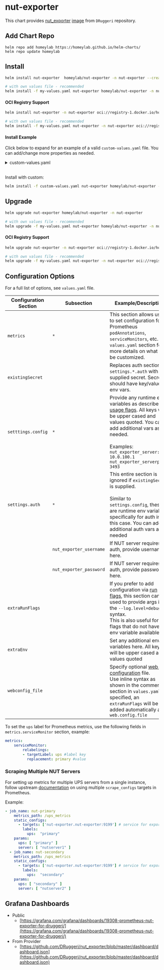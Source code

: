 # nut-exporter
This chart provides [nut_exporter](https://github.com/DRuggeri/nut_exporter) [image](https://hub.docker.com/r/druggeri/nut_exporter) from `DRuggeri` repository. 

## Add Chart Repo
```
helm repo add homeylab https://homeylab.github.io/helm-charts/
helm repo update homeylab
```

## Install
```bash
helm install nut-exporter  homeylab/nut-exporter -n nut-exporter --create-namespace

# with own values file - recommended
helm install -f my-values.yaml nut-exporter homeylab/nut-exporter -n nut-exporter --create-namespace
```

#### OCI Registry Support
```bash
helm install nut-exporter -n nut-exporter oci://registry-1.docker.io/homeylab/nut-exporter --version X.Y.Z --create-namespace

# with own values file - recommended
helm install -f my-values.yaml nut-exporter -n nut-exporter oci://registry-1.docker.io/homeylab/nut-exporter --version X.Y.Z --create-namespace
```

#### Install Example
Click below to expand for an example of a valid `custom-values.yaml` file. You can add/change more properties as needed.

<details closed>
<summary>custom-values.yaml</summary>
<br>

```yaml
# custom-values.yaml
settings:
  config:
    nut_exporter_server: "10.0.100.1"
    nut_exporter_serverport: 3493
  # ignored if `existingSecret specified`
  auth:
    nut_exporter_username: "user"
    nut_exporter_password: "samplepass"
metrics:
  enabled: true
  serviceMonitor:
    enabled: true
    additionalLabels:
      app: nut_exporter
    relabelings: # assign target nut_exporter `ups: primary` label in Prometheus
      - targetLabel: ups
        replacement: primary
```
</details>
<br>

Install with custom:
```bash
helm install -f custom-values.yaml nut-exporter homeylab/nut-exporter -n nut-exporter --create-namespace
```

## Upgrade
```bash
helm upgrade nut-exporter homeylab/nut-exporter -n nut-exporter

# with own values file - recommended
helm upgrade -f my-values.yaml nut-exporter homeylab/nut-exporter -n nut-exporter
```

#### OCI Registry Support
```bash
helm upgrade nut-exporter -n nut-exporter oci://registry-1.docker.io/homeylab/nut-exporter --version X.Y.Z

# with own values file - recommended
helm upgrade -f my-values.yaml nut-exporter -n nut-exporter oci://registry-1.docker.io/homeylab/nut-exporter --version X.Y.Z
```

## Configuration Options
For a full list of options, see `values.yaml` file.

| Configuration Section | Subsection | Example/Description |
| --------------------- | ---------- | ------------------- |
| `metrics` | `*` | This section allows users to set configuration for Prometheus `podAnnotations`, `serviceMonitors`, etc. See `values.yaml` section for more details on what can be customized. |
| `existingSecret` |  | Replaces auth sections of `settings.*.auth` with user supplied secret. Secrets should have key/value for env vars. |
| `setttings.config` | `*` | Provide any runtime env variables as described in [usage flags](https://github.com/DRuggeri/nut_exporter#usage). All keys will be upper cased and values quoted. You can add additional vars as needed.<br><br>Examples:<br> `nut_exporter_server: 10.0.100.1`<br>`nut_exporter_serverport: 3493` |
| `settings.auth` |  `*` | This entire section is ignored if `existingSecret` is supplied.<br><br>Similar to `settings.config`, these are runtime env variables, specifically for auth in this case. You can add additional auth vars as needed |
|  | `nut_exporter_username` | If NUT server requires auth, provide username here. |
|  | `nut_exporter_password` | If NUT server requires auth, provide password here. |
| `extraRunFlags` |  | If you prefer to add configuration via [run flags](https://github.com/DRuggeri/nut_exporter#usage), this section can be used to provide args in the `--log.level=debug` syntax.<br>This is also useful for flags that do not have an env variable available |
| `extraEnv` |  | Set any additional env variables here. All keys will be upper cased and values quoted |
| `webconfig_file` |  |  Specify optional [web-configuration](https://github.com/prometheus/exporter-toolkit/blob/master/docs/web-configuration.md) file.<br>Use inline syntax as shown in the commented section in `values.yaml`. If specified, an `extraRunFlags` will be added automatically as `--web.config.file` |

To set the `ups` label for Prometheus metrics, use the following fields in `metrics.serviceMonitor` section, example:

```yaml
metrics:
    serviceMonitor:
        relabelings:
        - targetLabel: ups #label key
          replacement: primary #value
```

### Scraping Multiple NUT Servers
For setting up metrics for multiple UPS servers from a single instance, follow upstream [documentation](https://github.com/DRuggeri/nut_exporter#example-prometheus-scrape-configurations) on using multiple `scrape_configs` targets in Prometheus.

Example:
```yaml
- job_name: nut-primary
    metrics_path: /ups_metrics
    static_configs:
      - targets: ['nut-exporter.nut-exporter:9199'] # service for exporter, example given from chart defaults
        labels:
          ups:  "primary"
    params:
      ups: [ "primary" ]
      server: [ "nutserver1" ]
  - job_name: nut-secondary
    metrics_path: /ups_metrics
    static_configs:
      - targets: ['nut-exporter.nut-exporter:9199'] # service for exporter, example given from chart defaults
        labels:
          ups:  "secondary"
    params:
      ups: [ "secondary" ]
      server: [ "nutserver2" ]
```

## Grafana Dashboards
- Public
  - [https://grafana.com/grafana/dashboards/19308-prometheus-nut-exporter-for-druggeri/](https://grafana.com/grafana/dashboards/19308-prometheus-nut-exporter-for-druggeri/)
- From Provider
  - [https://github.com/DRuggeri/nut_exporter/blob/master/dashboard/dashboard.json](https://github.com/DRuggeri/nut_exporter/blob/master/dashboard/dashboard.json)
